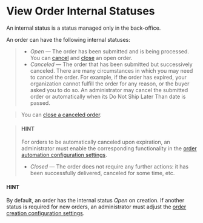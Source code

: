 <a id="doc-orders-statuses-internal"></a>

# View Order Internal Statuses

An internal status is a status managed only in the back-office.

An order can have the following internal statuses:

> * *Open* — The order has been submitted and is being processed. You can [cancel](control.md#doc-orders-actions-cancel) and [close](control.md#doc-orders-actions-close) an open order.
> * *Canceled* — The order that has been submitted but successively canceled. There are many circumstances in which you may need to cancel the order. For example, if the order has expired, your organization cannot fulfill the order for any reason, or the buyer asked you to do so. An administrator may cancel the submitted order or automatically when its Do Not Ship Later Than date is passed.

>   You can [close a canceled order](control.md#doc-orders-actions-close).

>   #### HINT
>   For orders to be automatically canceled upon expiration, an administrator must enable the corresponding functionality in the [order automation configuration settings](../../system/configuration/commerce/orders/global-order-automation.md#configuration-commerce-orders).
> * *Closed* — The order does not require any further actions: it has been successfully delivered, canceled for some time, etc.

#### HINT
By default, an order has the internal status *Open* on creation. If another status is required for new orders, an administrator must adjust the [order creation configuration settings](../../system/configuration/commerce/orders/global-order-automation.md#configuration-commerce-orders).
